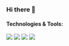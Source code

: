 ### Hi there 👋

#### Technologies & Tools:

![](https://img.shields.io/badge/-HTML-red?style=for-the-badge) ![](https://img.shields.io/badge/-CSS-informational?style=for-the-badge) ![](https://img.shields.io/badge/-JavaScript-yellow?style=for-the-badge) ![](https://img.shields.io/badge/-React-blue?style=for-the-badge)

<!--
**goryacheff/goryacheff** is a ✨ _special_ ✨ repository because its `README.md` (this file) appears on your GitHub profile.

Here are some ideas to get you started:

- 🔭 I’m currently working on ...
- 🌱 I’m currently learning ...
- 👯 I’m looking to collaborate on ...
- 🤔 I’m looking for help with ...
- 💬 Ask me about ...
- 📫 How to reach me: ...
- 😄 Pronouns: ...
- ⚡ Fun fact: ...
-->
